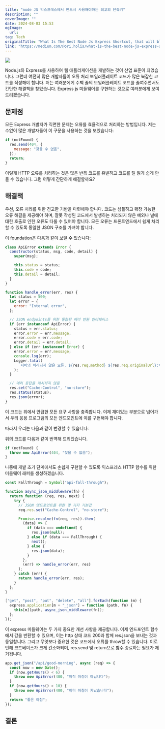```yaml
---
title: "node JS 익스프레스에서 반드시 사용해야하는 최고의 단축키"
description: ""
coverImage: ""
date: 2024-08-03 15:53
ogImage: 
  url: 
tag: Tech
originalTitle: "What Is The Best Node Js Express Shortcut, that will blow your mind"
link: "https://medium.com/@ori.holis/what-is-the-best-node-js-express-shortcut-that-will-blow-your-mind-0ef468a677c7"
---
```




<img src="/assets/img/WhatIsTheBestNodeJsExpressShortcutthatwillblowyourmind_0.png" />

Node.js와 Express를 사용하여 웹 애플리케이션을 개발하는 것이 산업 표준이 되었습니다. 그런데 여전히 많은 개발자들이 오류 처리 보일러플레이트 코드가 많은 복잡한 코드를 작성해야 합니다. 저는 여러분에게 수백 줄의 보일러플레이트 코드를 줄여주면서도 간단한 해결책을 찾았습니다. Express js 미들웨어를 구현하는 것으로 여러분에게 보여드리겠습니다.

## 문제점

모든 Express 개발자가 직면한 문제는 오류를 효율적으로 처리하는 방법입니다. 저는 수없이 많은 개발자들이 이 구문을 사용하는 것을 보았습니다:

<div class="content-ad"></div>

```js
if (notFound) {
  res.send(404, {
    message: "찾을 수 없음",
  });
  return;
}
```

이렇게 HTTP 오류를 처리하는 것은 많은 반복 코드를 유발하고 코드를 덜 읽기 쉽게 만들 수 있습니다. 그럼 어떻게 간단하게 해결할까요?

## 해결책

우선, 오류 처리를 위한 견고한 기반을 마련해야 합니다. 코드는 심플하고 확장 가능한 오류 해결을 제공해야 하며, 잘못 작성된 코드에서 발생하는 처리되지 않은 예외나 널에 대한 호출로 인한 오류도 다룰 수 있어야 합니다. 모든 오류는 프론트엔드에서 쉽게 처리할 수 있도록 동일한 JSON 구조를 가져야 합니다.

<div class="content-ad"></div>

이 foundation은 다음과 같이 보일 수 있습니다:

```js
class ApiError extends Error {
  constructor(status, msg, code, detail) {
    super(msg);

    this.status = status;
    this.code = code;
    this.detail = detail;
  }
}

function handle_error(err, res) {
  let status = 500;
  let error = {
    error: "Internal error",
  };

  // JSON endpoints를 위한 통합된 에러 반환 인터페이스
  if (err instanceof ApiError) {
    status = err.status;
    error.error = err.message;
    error.code = err.code;
    error.detail = err.detail;
  } else if (err instanceof Error) {
    error.error = err.message;
    console.log(err);
    Logger.fatal(
      `서버의 처리되지 않은 오류, ${res.req.method} ${res.req.originalUrl}:\n 상태 코드 500, 오류 ${err.message} \n ${err?.stack}`
    );
  }

  // 에러 응답을 캐시하지 않음
  res.set("Cache-Control", "no-store");
  res.status(status);
  res.json(error);
}
```

이 코드는 위에서 언급한 모든 요구 사항을 충족합니다. 이제 재미있는 부분으로 넘어가서 우리 응용 프로그램의 모든 엔드포인트에 이를 구현해야 합니다.

따라서 우리는 다음과 같이 변경할 수 있습니다:

<div class="content-ad"></div>

위의 코드를 다음과 같이 번역해 드리겠습니다.

```js
if (notFound) {
  throw new ApiError(404, "찾을 수 없음");
}
```

나중에 개발 초기 단계에서도 손쉽게 구현할 수 있도록 익스프레스 HTTP 함수를 위한 미들웨어 래퍼를 생성하겠습니다.

<div class="content-ad"></div>

```js
const FallThrough = Symbol("api-fall-through");

function async_json_middleware(fn) {
  return function (req, res, next) {
    try {
      // JSON 엔드포인트를 위한 몇 가지 기본값
      req.res.set("Cache-Control", "no-store");

      Promise.resolve(fn(req, res)).then(
        (data) => {
          if (data === undefined) {
            res.json(null);
          } else if (data === FallThrough) {
            next();
          } else {
            res.json(data);
          }
        },
        (err) => handle_error(err, res)
      );
    } catch (err) {
      return handle_error(err, res);
    }
  };
}

["get", "post", "put", "delete", "all"].forEach(function (m) {
  express.application[m + "_json"] = function (path, fn) {
    this[m](path, async_json_middleware(fn));
  };
});
```

이 express 미들웨어는 두 가지 중요한 개선 사항을 제공합니다. 이제 엔드포인트 함수에서 값을 반환할 수 있으며, 이는 http 상태 코드 200과 함께 res.json을 보내는 것과 동일합니다. 그리고 무엇보다 중요한 것은 코드에서 오류를 throw할 수 있습니다. 이로 인해 코드베이스가 크게 간소화되며, res.send 및 return으로 함수 종료하는 필요가 제거됩니다.

```js
app.get_json("/api/good-morning", async (req) => {
  const now = new Date();
  if (now.getHours() < 6) {
    throw new ApiError(400, "아직 아침이 아닙니다");
  }
  if (now.getHours() > 10) {
    throw new ApiError(400, "이미 아침이 지났습니다");
  }
  return "좋은 아침";
});
```

## 결론

<div class="content-ad"></div>
